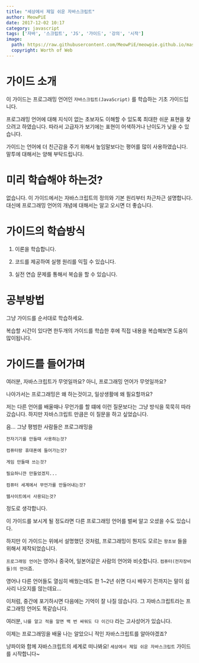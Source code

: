 ```yaml
---
title: "세상에서 제일 쉬운 자바스크립트"
author: MeowPiE
date: 2017-12-02 10:17
category: javascript
tags: ['자바', '스크립트', 'JS', '가이드', '강의', '시작']
image:
  path: https://raw.githubusercontent.com/MeowPiE/meowpie.github.io/master/assets/img/javascript/guide_logo.png
  copyright: Worth of Web
---
```


# 가이드 소개

이 가이드는 프로그래밍 언어인 `자바스크립트(JavaScript)` 를 학습하는 기초 가이드입니다.

프로그래밍 언어에 대해 지식이 없는 초보자도 이해할 수 있도록 최대한 쉬운 표현을 찾으려고 하였습니다. 따라서 고급자가 보기에는 표현이 어색하거나 난이도가 낮을 수 있습니다.

가이드는 언어에 더 친근감을 주기 위해서 높임말보다는 평어를 많이 사용하였습니다. 말투에 대해서는 양해 부탁드립니다.

# 미리 학습해야 하는것?

없습니다. 이 가이드에서는 자바스크립트의 정의와 기본 원리부터 차근차근 설명합니다. 대신에 프로그래밍 언어의 개념에 대해서는 알고 오시면 더 좋습니다.

# 가이드의 학습방식

1. 이론을 학습합니다.

2. 코드를 제공하여 실행 원리를 익힐 수 있습니다.

3. 실전 연습 문제를 통해서 복습을 할 수 있습니다.

# 공부방법

그냥 가이드를 순서대로 학습하세요.

복습할 시간이 있다면 한두개의 가이드를 학습한 후에 직접 내용을 복습해보면 도움이 많이됩니다.

# 가이드를 들어가며

여러분, 자바스크립트가 무엇일까요? 아니, 프로그래밍 언어가 무엇일까요?

나아가서는 프로그래밍은 왜 하는것이고, 일상생활에 왜 필요할까요?

저는 다른 언어를 배울때나 무언가를 할 떄에 이런 질문보다는 그냥 방식을 묵묵히 따라갔습니다. 하지만 자바스크립트 만큼은 이 질문을 하고 싶었습니다.

음... 그냥 평범한 사람들은 프로그래밍을

`전자기기를 만들때 사용하는것?`

`컴퓨터랑 휴대폰에 들어가는것?`

`게임 만들때 쓰는것?`

`필요하니깐 만들었겠지...`

`컴퓨터 세계에서 무언가를 만들어내는것?`

`웹사이트에서 사용되는것?`

정도로 생각합니다.

이 가이드를 보시게 될 정도라면 다른 프로그래밍 언어를 벌써 알고 오셨을 수도 있습니다.

하지만 이 가이드는 위에서 설명했던 것처럼, 프로그래밍이 뭔지도 모르는 `왕초보` 들을 위해서 제작되었습니다.

`프로그래밍 언어`는 영어나 중국어, 일본어같은 사람의 언어와 비슷합니다. `컴퓨터(전자장비들)의 언어`죠.

영어나 다른 언어들도 열심히 배웠는데도 한 1~2년 쉬면 다시 배우기 전까지는 말이 쉽사리 나오지를 않는데요...

이처럼, 중간에 포기하시면 다음에는 기억이 잘 나질 않습니다. 그 자바스크립트라는 프로그래밍 언어도 똑같습니다.

여러분, `나를 알고 적을 알면 백 번 싸워도 다 이긴다` 라는 고사성어가 있습니다.

이제는 프로그래밍을 배울 나는 알았으니 적인 자바스크립트를 알아야겠죠?

냥파이와 함께 자바스크립트의 세계로 떠나봐요! `세상에서 제일 쉬운 자바스크립트` 가이드를 시작합니다~
